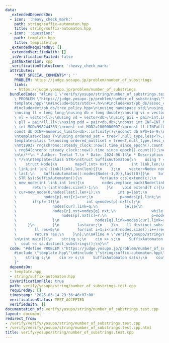 ```yaml
---
data:
  _extendedDependsOn:
  - icon: ':heavy_check_mark:'
    path: string/suffix-automaton.hpp
    title: string/suffix-automaton.hpp
  - icon: ':question:'
    path: template.hpp
    title: template.hpp
  _extendedRequiredBy: []
  _extendedVerifiedWith: []
  _isVerificationFailed: false
  _pathExtension: cpp
  _verificationStatusIcon: ':heavy_check_mark:'
  attributes:
    '*NOT_SPECIAL_COMMENTS*': ''
    PROBLEM: https://judge.yosupo.jp/problem/number_of_substrings
    links:
    - https://judge.yosupo.jp/problem/number_of_substrings
  bundledCode: "#line 1 \"verify/yosupo/string/number_of_substrings.test.cpp\"\n#define\
    \ PROBLEM \"https://judge.yosupo.jp/problem/number_of_substrings\"\n#line 2 \"\
    template.hpp\"\n#include<bits/stdc++.h>\n#include<ext/pb_ds/assoc_container.hpp>\n\
    #include<ext/pb_ds/tree_policy.hpp>\n\nusing namespace std;\nusing namespace __gnu_pbds;\n\
    \nusing ll = long long;\nusing db = long double;\nusing vi = vector<int>;\nusing\
    \ vl = vector<ll>;\nusing vd = vector<db>;\nusing pii = pair<int,int>;\nusing\
    \ pll = pair<ll,ll>;\nusing pdd = pair<db,db>;\nconst int INF=INT_MAX/2;\nconst\
    \ int MOD=998244353;\nconst int MOD2=1000000007;\nconst ll LINF=LLONG_MAX/2;\n\
    const db DINF=numeric_limits<db>::infinity();\nconst db EPS=1e-9;\nconst db PI=acos(db(-1));\n\
    \ntemplate<class T>\nusing ordered_set = tree<T,null_type,less<T>,rb_tree_tag,tree_order_statistics_node_update>;\n\
    template<class T>\nusing ordered_multiset = tree<T,null_type,less_equal<T>,rb_tree_tag,tree_order_statistics_node_update>;\n\
    \nmt19937 rng(chrono::steady_clock::now().time_since_epoch().count());\nmt19937_64\
    \ rng64(chrono::steady_clock::now().time_since_epoch().count());\n#line 2 \"string/suffix-automaton.hpp\"\
    \n\n/**\n * Author: Teetat T.\n * Date: 2024-06-14\n * Description: Suffix Automaton.\n\
    \ */\n\ntemplate<class STR>\nstruct SuffixAutomaton{\n    using T = typename STR::value_type;\n\
    \    struct Node{\n        map<T,int> nxt;\n        int link,len;\n        Node(int\
    \ link,int len):link(link),len(len){}\n    };\n    vector<Node> nodes;\n    int\
    \ last;\n    SuffixAutomaton():nodes{Node(-1,0)},last(0){}\n    SuffixAutomaton(const\
    \ STR &s):SuffixAutomaton(){\n        for(auto c:s)extend(c);\n    }\n    int\
    \ new_node(int link,int len){\n        nodes.emplace_back(Node(link,len));\n \
    \       return (int)nodes.size()-1;\n    }\n    void extend(T c){\n        int\
    \ cur=new_node(0,nodes[last].len+1);\n        int p=last;\n        while(p!=-1&&!nodes[p].nxt.count(c)){\n\
    \            nodes[p].nxt[c]=cur;\n            p=nodes[p].link;\n        }\n \
    \       if(p!=-1){\n            int q=nodes[p].nxt[c];\n            if(nodes[p].len+1==nodes[q].len){\n\
    \                nodes[cur].link=q;\n            }else{\n                int r=new_node(nodes[q].link,nodes[p].len+1);\n\
    \                nodes[r].nxt=nodes[q].nxt;\n                while(p!=-1&&nodes[p].nxt[c]==q){\n\
    \                    nodes[p].nxt[c]=r;\n                    p=nodes[p].link;\n\
    \                }\n                nodes[q].link=nodes[cur].link=r;\n       \
    \     }\n        }\n        last=cur;\n    }\n    ll distinct_substrings(){\n\
    \        ll res=0;\n        for(int i=1;i<(int)nodes.size();i++)res+=nodes[i].len-nodes[nodes[i].link].len;\n\
    \        return res;\n    }\n};\n\n#line 4 \"verify/yosupo/string/number_of_substrings.test.cpp\"\
    \n\nint main(){\n    string s;\n    cin >> s;\n    SuffixAutomaton sa(s);\n  \
    \  cout << sa.distinct_substrings();\n}\n"
  code: "#define PROBLEM \"https://judge.yosupo.jp/problem/number_of_substrings\"\n\
    #include \"template.hpp\"\n#include \"string/suffix-automaton.hpp\"\n\nint main(){\n\
    \    string s;\n    cin >> s;\n    SuffixAutomaton sa(s);\n    cout << sa.distinct_substrings();\n\
    }"
  dependsOn:
  - template.hpp
  - string/suffix-automaton.hpp
  isVerificationFile: true
  path: verify/yosupo/string/number_of_substrings.test.cpp
  requiredBy: []
  timestamp: '2025-03-14 23:36:46+07:00'
  verificationStatus: TEST_ACCEPTED
  verifiedWith: []
documentation_of: verify/yosupo/string/number_of_substrings.test.cpp
layout: document
redirect_from:
- /verify/verify/yosupo/string/number_of_substrings.test.cpp
- /verify/verify/yosupo/string/number_of_substrings.test.cpp.html
title: verify/yosupo/string/number_of_substrings.test.cpp
---
```

